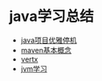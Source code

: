 # java学习总结

* [java项目优雅停机](./code/shutdown/)
* [maven基本概念](./doc/maven)
* [vertx](./doc/vertx)
* [jvm学习](./doc/jvm)

